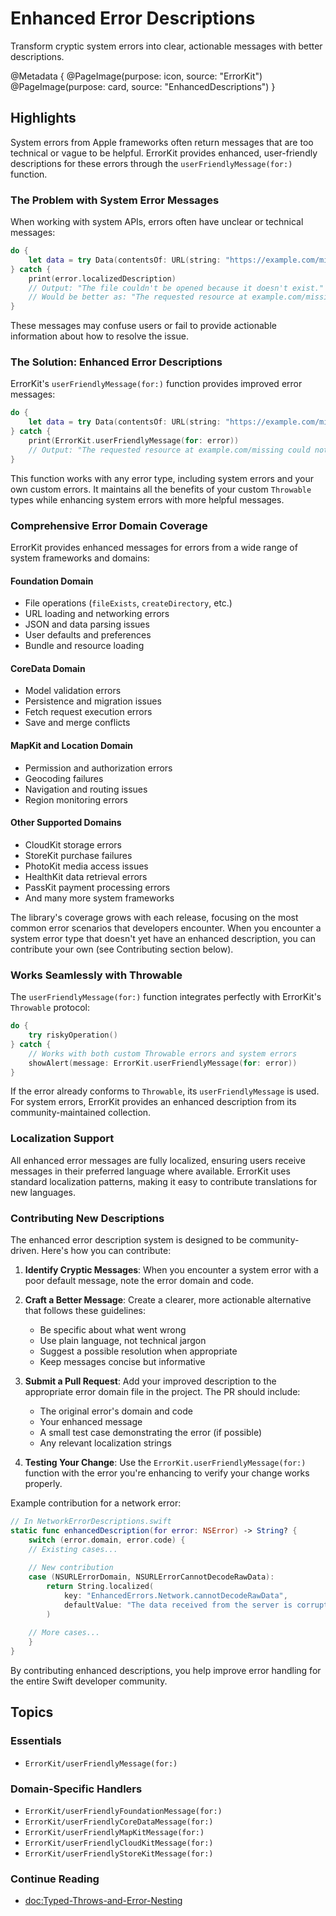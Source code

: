 # Enhanced Error Descriptions

Transform cryptic system errors into clear, actionable messages with better descriptions.

@Metadata {
   @PageImage(purpose: icon, source: "ErrorKit")
   @PageImage(purpose: card, source: "EnhancedDescriptions")
}

## Highlights

System errors from Apple frameworks often return messages that are too technical or vague to be helpful. ErrorKit provides enhanced, user-friendly descriptions for these errors through the `userFriendlyMessage(for:)` function.

### The Problem with System Error Messages

When working with system APIs, errors often have unclear or technical messages:

```swift
do {
    let data = try Data(contentsOf: URL(string: "https://example.com/missing")!)
} catch {
    print(error.localizedDescription)
    // Output: "The file couldn't be opened because it doesn't exist."
    // Would be better as: "The requested resource at example.com/missing could not be found."
}
```

These messages may confuse users or fail to provide actionable information about how to resolve the issue.

### The Solution: Enhanced Error Descriptions

ErrorKit's `userFriendlyMessage(for:)` function provides improved error messages:

```swift
do {
    let data = try Data(contentsOf: URL(string: "https://example.com/missing")!)
} catch {
    print(ErrorKit.userFriendlyMessage(for: error))
    // Output: "The requested resource at example.com/missing could not be found. Please check that the URL is correct."
}
```

This function works with any error type, including system errors and your own custom errors. It maintains all the benefits of your custom `Throwable` types while enhancing system errors with more helpful messages.

### Comprehensive Error Domain Coverage

ErrorKit provides enhanced messages for errors from a wide range of system frameworks and domains:

#### Foundation Domain
- File operations (`fileExists`, `createDirectory`, etc.)
- URL loading and networking errors
- JSON and data parsing issues
- User defaults and preferences
- Bundle and resource loading

#### CoreData Domain
- Model validation errors
- Persistence and migration issues
- Fetch request execution errors
- Save and merge conflicts

#### MapKit and Location Domain
- Permission and authorization errors
- Geocoding failures
- Navigation and routing issues
- Region monitoring errors

#### Other Supported Domains
- CloudKit storage errors
- StoreKit purchase failures
- PhotoKit media access issues
- HealthKit data retrieval errors
- PassKit payment processing errors
- And many more system frameworks

The library's coverage grows with each release, focusing on the most common error scenarios that developers encounter. When you encounter a system error type that doesn't yet have an enhanced description, you can contribute your own (see Contributing section below).

### Works Seamlessly with Throwable

The `userFriendlyMessage(for:)` function integrates perfectly with ErrorKit's `Throwable` protocol:

```swift
do {
    try riskyOperation()
} catch {
    // Works with both custom Throwable errors and system errors
    showAlert(message: ErrorKit.userFriendlyMessage(for: error))
}
```

If the error already conforms to `Throwable`, its `userFriendlyMessage` is used. For system errors, ErrorKit provides an enhanced description from its community-maintained collection.

### Localization Support

All enhanced error messages are fully localized, ensuring users receive messages in their preferred language where available. ErrorKit uses standard localization patterns, making it easy to contribute translations for new languages.

### Contributing New Descriptions

The enhanced error description system is designed to be community-driven. Here's how you can contribute:

1. **Identify Cryptic Messages**: When you encounter a system error with a poor default message, note the error domain and code.

2. **Craft a Better Message**: Create a clearer, more actionable alternative that follows these guidelines:
   - Be specific about what went wrong
   - Use plain language, not technical jargon
   - Suggest a possible resolution when appropriate
   - Keep messages concise but informative

3. **Submit a Pull Request**: Add your improved description to the appropriate error domain file in the project. The PR should include:
   - The original error's domain and code
   - Your enhanced message
   - A small test case demonstrating the error (if possible)
   - Any relevant localization strings

4. **Testing Your Change**: Use the `ErrorKit.userFriendlyMessage(for:)` function with the error you're enhancing to verify your change works properly.

Example contribution for a network error:

```swift
// In NetworkErrorDescriptions.swift
static func enhancedDescription(for error: NSError) -> String? {
    switch (error.domain, error.code) {
    // Existing cases...
    
    // New contribution
    case (NSURLErrorDomain, NSURLErrorCannotDecodeRawData):
        return String.localized(
            key: "EnhancedErrors.Network.cannotDecodeRawData",
            defaultValue: "The data received from the server is corrupted or in an unsupported format. Try again or contact support if the issue persists."
        )
    
    // More cases...
    }
}
```

By contributing enhanced descriptions, you help improve error handling for the entire Swift developer community.

## Topics

### Essentials

- ``ErrorKit/userFriendlyMessage(for:)``

### Domain-Specific Handlers

- ``ErrorKit/userFriendlyFoundationMessage(for:)``
- ``ErrorKit/userFriendlyCoreDataMessage(for:)``
- ``ErrorKit/userFriendlyMapKitMessage(for:)``
- ``ErrorKit/userFriendlyCloudKitMessage(for:)``
- ``ErrorKit/userFriendlyStoreKitMessage(for:)``

### Continue Reading

- <doc:Typed-Throws-and-Error-Nesting>
